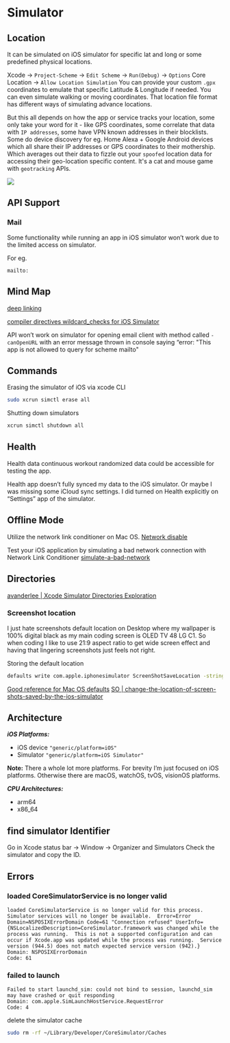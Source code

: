 # Simulator

## Location

It can be simulated on iOS simulator for specific lat and long or some predefined physical locations.

Xcode -> `Project-Scheme` -> `Edit Scheme` -> `Run(Debug)` -> `Options` 
Core Location -> `Allow Location Simulation`
You can provide your custom `.gpx` coordinates to emulate that specific Latitude & Longitude if needed.
You can even simulate walking or moving coordinates. That location file format has different ways of simulating advance locations.

But this all depends on how the app or service tracks your location, some only take your word for it - like GPS coordinates, some correlate that data with `IP addresses`, some have VPN known addresses in their blocklists. Some do device discovery for eg. Home Alexa + Google Android devices which all share their IP addresses or GPS coordinates to their mothership. Which averages out their data to fizzle out your `spoofed` location data for accessing their geo-location specific content. It's a cat and mouse game with `geotracking` APIs.

![](xcode-location-spoofing.png)
## API Support

### Mail

Some functionality while running an app in iOS simulator won’t work due to the limited access on simulator.

For eg.

```x-callback-url
mailto:
```
## Mind Map

[deep linking](ios/config/linking.md)

[compiler directives wildcard_checks for iOS Simulator](ios/library/wildcard_checks#Check%20Simulator)


API won’t work on simulator for opening email client with method called `-canOpenURL` with an error message thrown in console saying “error: "This app is not allowed to query for scheme mailto"


## Commands

Erasing the simulator of iOS via xcode CLI

```sh
sudo xcrun simctl erase all
```

Shutting down simulators

```sh
xcrun simctl shutdown all
```

## Health

Health data continuous workout randomized data could be accessible for testing the app.

Health app doesn’t fully synced my data to the iOS simulator. Or maybe I was missing some iCloud sync settings. I did turned on Health explicitly on “Settings” app of the simulator.

## Offline Mode

Utilize the network link conditioner on Mac OS.
[Network disable](https://www.tutorialspoint.com/how-to-disable-the-network-in-ios-simulator)

Test your iOS application by simulating a bad network connection with Network Link Conditioner
[simulate-a-bad-network](https://designcode.io/swiftui-advanced-handbook-simulate-a-bad-network)


## Directories

[avanderlee | Xcode Simulator Directories Exploration](https://www.avanderlee.com/xcode/simulator-directories-access/)

### Screenshot location

I just hate screenshots default location on Desktop where my wallpaper is 100% digital black as my main coding screen is OLED TV 48 LG C1.
So when coding I like to use 21:9 aspect ratio to get wide screen effect and having that lingering screenshots just feels not right.

Storing the default location 
```bash
defaults write com.apple.iphonesimulator ScreenShotSaveLocation -string ~/Documents/Screenshots
```

[Good reference for Mac OS defaults](https://macos-defaults.com/simulator/screenshotsavelocation.html)
[SO | change-the-location-of-screen-shots-saved-by-the-ios-simulator](https://stackoverflow.com/questions/23661097/change-the-location-of-screen-shots-saved-by-the-ios-simulator) 

## Architecture

**_iOS Platforms:_**

- iOS device `"generic/platform=iOS"`
- Simulator `"generic/platform=iOS Simulator"`

**Note:** There a whole lot more platforms. For brevity I’m just focused on iOS platforms. Otherwise there are macOS, watchOS, tvOS, visionOS platforms.

**_CPU Architectures:_**

- arm64
- x86_64


## find simulator Identifier

Go in Xcode status bar -> Window -> Organizer and Simulators
Check the simulator and copy the ID.




## Errors


### loaded CoreSimulatorService is no longer valid

```text
loaded CoreSimulatorService is no longer valid for this process.  Simulator services will no longer be available.  Error=Error Domain=NSPOSIXErrorDomain Code=61 "Connection refused" UserInfo={NSLocalizedDescription=CoreSimulator.framework was changed while the process was running.  This is not a supported configuration and can occur if Xcode.app was updated while the process was running.  Service version (944.5) does not match expected service version (942).}
Domain: NSPOSIXErrorDomain
Code: 61

```


### failed to launch

```log
Failed to start launchd_sim: could not bind to session, launchd_sim may have crashed or quit responding
Domain: com.apple.SimLaunchHostService.RequestError
Code: 4
```


delete the simulator cache 

```sh
sudo rm -rf ~/Library/Developer/CoreSimulator/Caches
```